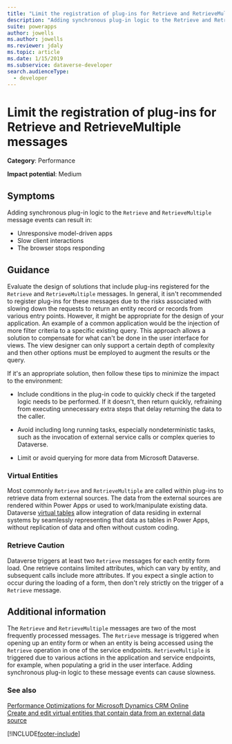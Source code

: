 ```yaml
---
title: "Limit the registration of plug-ins for Retrieve and RetrieveMultiple messages | MicrosoftDocs"
description: "Adding synchronous plug-in logic to the Retrieve and RetrieveMultiple message events can cause slowness."
suite: powerapps
author: jowells
ms.author: jowells
ms.reviewer: jdaly
ms.topic: article
ms.date: 1/15/2019
ms.subservice: dataverse-developer
search.audienceType: 
  - developer
---
```

# Limit the registration of plug-ins for Retrieve and RetrieveMultiple messages

**Category**: Performance

**Impact potential**: Medium

<a name='symptoms'></a>

## Symptoms

Adding synchronous plug-in logic to the `Retrieve` and `RetrieveMultiple` message events can result in:

- Unresponsive model-driven apps
- Slow client interactions
- The browser stops responding

<a name='guidance'></a>

## Guidance

Evaluate the design of solutions that include plug-ins registered for the `Retrieve` and `RetrieveMultiple` messages. In general, it isn't recommended to register plug-ins for these messages due to the risks associated with slowing down the requests to return an entity record or records from various entry points. However, it might be appropriate for the design of your application. An example of a common application would be the injection of more filter criteria to a specific existing query. This approach allows a solution to compensate for what can't be done in the user interface for views. The view designer can only support a certain depth of complexity and then other options must be employed to augment the results or the query.

If it's an appropriate solution, then follow these tips to minimize the impact to the environment:

- Include conditions in the plug-in code to quickly check if the targeted logic needs to be performed. If it doesn't, then return quickly, refraining from executing unnecessary extra steps that delay returning the data to the caller.

- Avoid including long running tasks, especially nondeterministic tasks, such as the invocation of external service calls or complex queries to Dataverse.

- Limit or avoid querying for more data from Microsoft Dataverse.

### Virtual Entities

Most commonly `Retrieve` and `RetrieveMultiple` are called within plug-ins to retrieve data from external sources. The data from the external sources are rendered within Power Apps or used to work/manipulate existing data. Dataverse [virtual tables](../../../../maker/data-platform/create-edit-virtual-entities.md) allow integration of data residing in external systems by seamlessly representing that data as tables in Power Apps, without replication of data and often without custom coding.

### Retrieve Caution

Dataverse triggers at least two `Retrieve` messages for each entity form load. One retrieve contains limited attributes, which can vary by entity, and subsequent calls include more attributes. If you expect a single action to occur during the loading of a form, then don't rely strictly on the trigger of a `Retrieve` message.

<a name='additional'></a>

## Additional information

The `Retrieve` and `RetrieveMultiple` messages are two of the most frequently processed messages. The `Retrieve` message is triggered when opening up an entity form or when an entity is being accessed using the `Retrieve` operation in one of the service endpoints. `RetrieveMultiple` is triggered due to various actions in the application and service endpoints, for example, when populating a grid in the user interface. Adding synchronous plug-in logic to these message events can cause slowness.

<a name='seealso'></a>

### See also

[Performance Optimizations for Microsoft Dynamics CRM Online](/dynamics/s-e/)<br />
[Create and edit virtual entities that contain data from an external data source](../../../../maker/data-platform/create-edit-virtual-entities.md)<br />


[!INCLUDE[footer-include](../../../../includes/footer-banner.md)]
